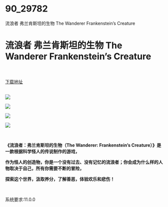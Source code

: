 # 90_29782
流浪者 弗兰肯斯坦的生物 The Wanderer Frankenstein’s Creature
# 流浪者 弗兰肯斯坦的生物 The Wanderer Frankenstein’s Creature
 <br/></br>
[下载地址](https://www.switch520.cc/article/29782 "下载地址")
<br/></br>

<p><strong><img src="https://www.switch520.cc/muke_img/upload_art_editor_20210521-1_18205fd636e67f951940807250da91de.jpg"></strong></p>
<p><strong><img src="https://www.switch520.cc/muke_img/upload_art_editor_20210521-1_e46caf0047265db106e2765c91fc47bb.jpg"></strong></p>
<p><strong><img src="https://www.switch520.cc/muke_img/upload_art_editor_20210521-1_41926681ec39c6cc2e749f2958ecaec8.jpg"></strong></p>
<p><strong><img src="https://www.switch520.cc/muke_img/upload_art_editor_20210521-1_0440e4d62f2adfbdb6e955e7cb31f3f0.jpg"></strong></p>
<p><strong>&nbsp;</strong></p>
<p><strong>《流浪者：弗兰肯斯坦的生物（The Wanderer: Frankenstein’s Creature）》是一款根据科学怪人的传说制作的游戏，</strong></p>
<p><strong>作为怪人的创造物，你是一个没有过去、没有记忆的流浪者；你会成为什么样的人物取决于自己，所有你需要不断的冒险，</strong></p>
<p><strong>探索这个世界，汲取养分，了解善恶，体验欢乐和悲伤！</strong></p>
<p>&nbsp;</p>
<p>系统要求:11.0.0</p>



